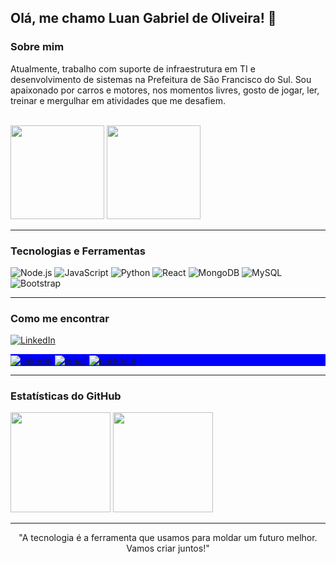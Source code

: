 ## Olá, me chamo **Luan Gabriel de Oliveira**! 👋

### Sobre mim


Atualmente, trabalho com suporte de infraestrutura em TI e desenvolvimento de sistemas na Prefeitura de São Francisco do Sul.
Sou apaixonado por carros e motores, nos momentos livres, gosto de jogar, ler, treinar e mergulhar em atividades que me desafiem.

<br>
<div>
  <img src="https://github.com/user-attachments/assets/ac0b3d65-6d64-4dce-b74d-ad7f1ad68342" style="height: 150px;"/>
  <img src="https://github.com/user-attachments/assets/7e133b52-a9b7-484e-a9bd-b18b96051163" style="height: 150px;"/>
</div>

---

### Tecnologias e Ferramentas
![Node.js](https://img.shields.io/badge/Node.js-339933?style=for-the-badge&logo=nodedotjs&logoColor=white)
![JavaScript](https://img.shields.io/badge/JavaScript-F7DF1E?style=for-the-badge&logo=javascript&logoColor=black)
![Python](https://img.shields.io/badge/Python-3776AB?style=for-the-badge&logo=python&logoColor=white)
![React](https://img.shields.io/badge/React-61DAFB?style=for-the-badge&logo=react&logoColor=black)
![MongoDB](https://img.shields.io/badge/MongoDB-47A248?style=for-the-badge&logo=mongodb&logoColor=white)
![MySQL](https://img.shields.io/badge/MySQL-4479A1?style=for-the-badge&logo=mysql&logoColor=white)
![Bootstrap](https://img.shields.io/badge/Bootstrap-7952B3?style=for-the-badge&logo=bootstrap&logoColor=white)

---

### Como me encontrar

[![LinkedIn](https://img.shields.io/badge/-LinkedIn-0A66C2?style=for-the-badge&logo=linkedin&logoColor=white)](https://www.linkedin.com/in/luan-gabriel-de-oliveira-5188081b3/) 

<p align="left" style="background:blue">
 <a href="https://www.linkedin.com/in/luan-gabriel-de-oliveira-5188081b3/" target="_blank"><img align="center" src="https://img.shields.io/badge/-Luan Oliveira-05122A?style=flat&logo=linkedin" alt="linkedin"/></a>
 <a href="mailto:email@dev.luanoliveira@gmail.com" target="_blank"><img align="center" src="https://img.shields.io/badge/-email-05122A?style=flat&logo=gmail" alt="email"/></a>
 <a href="https://luan-gab-oliveira.github.io/Portifolio" target="_blank"><img align="center" src="https://img.shields.io/badge/-Portifolio-05122A?style=flat&logo=codepen" alt="portifolio"/></a>
</p>

---

### Estatísticas do GitHub

<div>
 <a href="https://github.com/Luan-gab-oliveira"><img height="160em" src="https://github-readme-stats.vercel.app/api?username=Luan-gab-oliveira&show_icons=true&theme=react&include_all_commits=true&count_private=true"/></a>
 <img height="160em" src="https://github-readme-stats.vercel.app/api/top-langs/?username=Luan-gab-oliveira&layout=compact&langs_count=7&theme=react"/>
</div>

---
<p align="center">
 "A tecnologia é a ferramenta que usamos para moldar um futuro melhor. Vamos criar juntos!"
</p>
